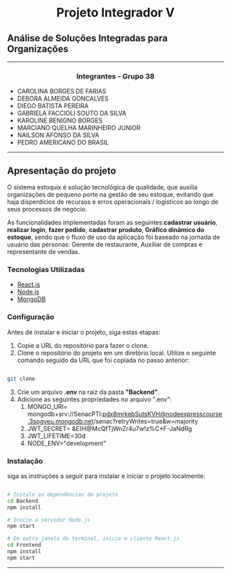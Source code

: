 <center>

# Projeto Integrador V

</center>

## Análise de Soluções Integradas para Organizações

---

<center>

### Integrantes - Grupo 38

</center>


- CAROLINA BORGES DE FARIAS
- DEBORA ALMEIDA GONCALVES
- DIEGO BATISTA PEREIRA
- GABRIELA FACCIOLI SOUTO DA SILVA
- KAROLINE BENIGNO BORGES
- MARCIANO QUELHA MARINHEIRO JUNIOR
- NAILSON AFONSO DA SILVA
- PEDRO AMERICANO DO BRASIL

---

## Apresentação do projeto

O sistema estoquix é solução tecnológica de qualidade, que auxilia organizações de pequeno porte na gestão de seu estoque, evitando que haja disperdícios de recursos e erros operacionais / logísticos ao longo de seus processos de negócio.

As funcionalidades implementadas foram as seguintes:**cadastrar usuário**, **realizar login**, **fazer pedido**, **cadastrar produto**, **Gráfico dinâmico do estoque**, sendo que o fluxo de uso da aplicação foi baseado na jornada de usuário das personas: Gerente de restaurante, Auxiliar de compras e representante de vendas.

### Tecnologias Utilizadas

- [React.js](https://reactjs.org/)
- [Node.js](https://nodejs.org/)
- [MongoDB](https://www.mongodb.com/)

### Configuração

Antes de instalar e iniciar o projeto, siga estas etapas:

1. Copie a URL do repositório para fazer o clone.
2. Clone o repositório do projeto em um diretório local. Utilize o seguinte comando seguido da URL que foi copiada no passo anterior:

```bash

git clone

```

3. Crie um arquivo **.env** na raiz da pasta **"Backend"**.
4. Adicione as seguintes propriedades no arquivo ".env":
   1. MONGO_URI= mongodb+srv://SenacPTI:pdx8mrkebSutsKVH@nodeexpresscourse.3spgveu.mongodb.net/senac?retryWrites=true&w=majority
   2. JWT_SECRET= &E)H@McQfTjWnZr4u7w!z%C*F-JaNdRg
   3. JWT_LIFETIME=30d
   4. NODE_ENV="development"

### Instalação

siga as instruções a seguir para instalar e iniciar o projeto localmente:

```bash

# Instale as dependências do projeto
cd Backend
npm install

# Inicie o servidor Node.js
npm start

# Em outra janela do terminal, inicie o cliente React.js
cd Frontend
npm install
npm start

```

---
